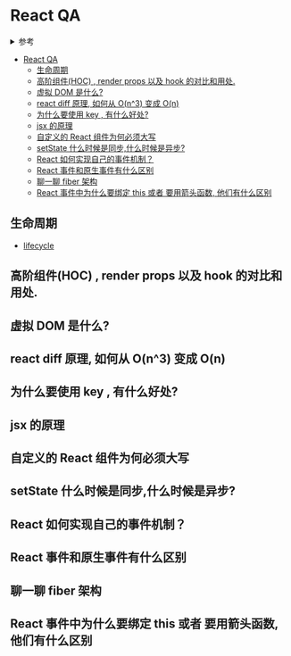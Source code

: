 # React QA

<details>
<summary>参考</summary>

- [8 个问题带你进阶 React](https://juejin.im/post/6844904109691109390)

</details>

- [React QA](#react-qa)
  - [生命周期](#生命周期)
  - [高阶组件(HOC) , render props 以及 hook 的对比和用处.](#高阶组件hoc--render-props-以及-hook-的对比和用处)
  - [虚拟 DOM 是什么?](#虚拟-dom-是什么)
  - [react diff 原理, 如何从 O(n^3) 变成 O(n)](#react-diff-原理-如何从-on3-变成-on)
  - [为什么要使用 key , 有什么好处?](#为什么要使用-key--有什么好处)
  - [jsx 的原理](#jsx-的原理)
  - [自定义的 React 组件为何必须大写](#自定义的-react-组件为何必须大写)
  - [setState 什么时候是同步,什么时候是异步?](#setstate-什么时候是同步什么时候是异步)
  - [React 如何实现自己的事件机制？](#react-如何实现自己的事件机制)
  - [React 事件和原生事件有什么区别](#react-事件和原生事件有什么区别)
  - [聊一聊 fiber 架构](#聊一聊-fiber-架构)
  - [React 事件中为什么要绑定 this 或者 要用箭头函数, 他们有什么区别](#react-事件中为什么要绑定-this-或者-要用箭头函数-他们有什么区别)

## 生命周期

- [lifecycle](/frame/react/lifecycle.md)

[](./lifecycle.md ':include')

## 高阶组件(HOC) , render props 以及 hook 的对比和用处.
## 虚拟 DOM 是什么?
## react diff 原理, 如何从 O(n^3) 变成 O(n)
## 为什么要使用 key , 有什么好处?
## jsx 的原理
## 自定义的 React 组件为何必须大写
## setState 什么时候是同步,什么时候是异步?
## React 如何实现自己的事件机制？
## React 事件和原生事件有什么区别
## 聊一聊 fiber 架构
## React 事件中为什么要绑定 this 或者 要用箭头函数, 他们有什么区别
